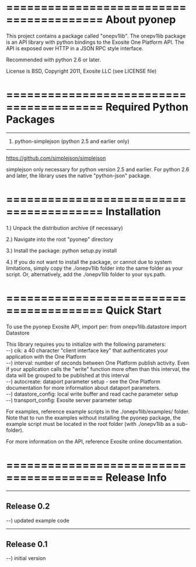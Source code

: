  ========================================
About pyonep
========================================
This project contains a package called "onepv1lib".  The onepv1lib package is an
API library with python bindings to the Exosite One Platform API.  The API is 
exposed over HTTP in a JSON RPC style interface.

Recommended with python 2.6 or later.

License is BSD, Copyright 2011, Exosite LLC (see LICENSE file)

========================================
Required Python Packages
========================================
****************************************
1) python-simplejson  (python 2.5 and earlier only)
****************************************
https://github.com/simplejson/simplejson

simplejson only necessary for python version 2.5 and earlier.  For python 2.6 
and later, the library uses the native "python-json" package.

========================================
Installation
========================================
1.) Unpack the distribution archive (if necessary)

2.) Navigate into the root "pyonep" directory

3.) Install the package:
	python setup.py install

4.) If you do not want to install the package, or cannot due to system 
limitations, simply copy the ./onepv1lib folder into the same folder as your
script.  Or, alternatively, add the ./onepv1lib folder to your sys.path.

========================================
Quick Start
========================================
To use the pyonep Exosite API, import per:
	from onepv1lib.datastore import Datastore

This library requires you to initialize with the following parameters:</br>
--) cik: a 40 character "client interface key" that authenticates your 
        application with the One Platform</br>
--) interval: number of seconds between One Platform publish activity.  Even if
        your application calls the "write" function more often than this 
        interval, the data will be grouped to be published at this interval</br>
--) autocreate: dataport parameter setup - see the One Platform documentation
        for more information about dataport parameters.</br>
--) datastore_config: local write buffer and read cache parameter setup</br>
--) transport_config: Exosite server parameter setup

For examples, reference example scripts in the ./onepv1lib/examples/ folder.  
Note that to run the examples without installing the pyonep package, the 
example script must be located in the root folder (with ./onepv1lib as a 
sub-folder).

For more information on the API, reference Exosite online documentation.

========================================
Release Info
========================================
----------------------------------------
Release 0.2
----------------------------------------
--) updated example code

----------------------------------------
Release 0.1
----------------------------------------
--) initial version
